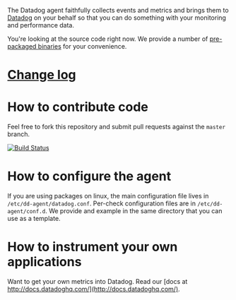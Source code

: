 The Datadog agent faithfully collects events and metrics and brings
them to [Datadog](https://app.datadoghq.com) on your behalf so that
you can do something with your monitoring and performance data.

You're looking at the source code right now. We provide a number of
[pre-packaged binaries](https://app.datadoghq.com/account/settings#agent) for your convenience.

# [Change log](https://github.com/DataDog/dd-agent/wiki/Change-Log)

# How to contribute code

Feel free to fork this repository and submit pull requests against the
`master` branch.

[![Build Status](https://secure.travis-ci.org/DataDog/dd-agent.png?branch=master)](http://travis-ci.org/DataDog/dd-agent)

# How to configure the agent

If you are using packages on linux, the main configuration file lives 
in `/etc/dd-agent/datadog.conf`. Per-check configuration files are in
`/etc/dd-agent/conf.d`. We provide and example in the same directory
that you can use as a template.

# How to instrument your own applications

Want to get your own metrics into Datadog. Read our [docs at http://docs.datadoghq.com/](http://docs.datadoghq.com/).
